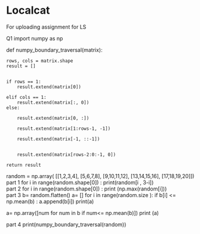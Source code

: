 # Localcat
For uploading assignment for LS

Q1
import numpy as np

def numpy_boundary_traversal(matrix):
  

    rows, cols = matrix.shape
    result = []

   
    if rows == 1:
        result.extend(matrix[0])
    
    elif cols == 1:
        result.extend(matrix[:, 0])
    else:
       
        result.extend(matrix[0, :])

        result.extend(matrix[1:rows-1, -1])

        result.extend(matrix[-1, ::-1])

  
        result.extend(matrix[rows-2:0:-1, 0])

    return result


random = np.array( [[1,2,3,4],
                   [5,6,7,8],
                   [9,10,11,12],
                   [13,14,15,16],
                   [17,18,19,20]])
 part 1
 for i in range(random.shape[0]) :
  print(random[i , 3-i])    
 part 2
 for i in range(random.shape[0]) :
     print (np.max(random[i]))   
 part 3
 b= random.flatten()
 a= []
 for i in range(random.size ):
     if b[i] <= np.mean(b) :
        a.append(b[i])
 print(a)    
   
 a= np.array([num for num in b if num<= np.mean(b)])
 print (a)

 part 4
print(numpy_boundary_traversal(random))

